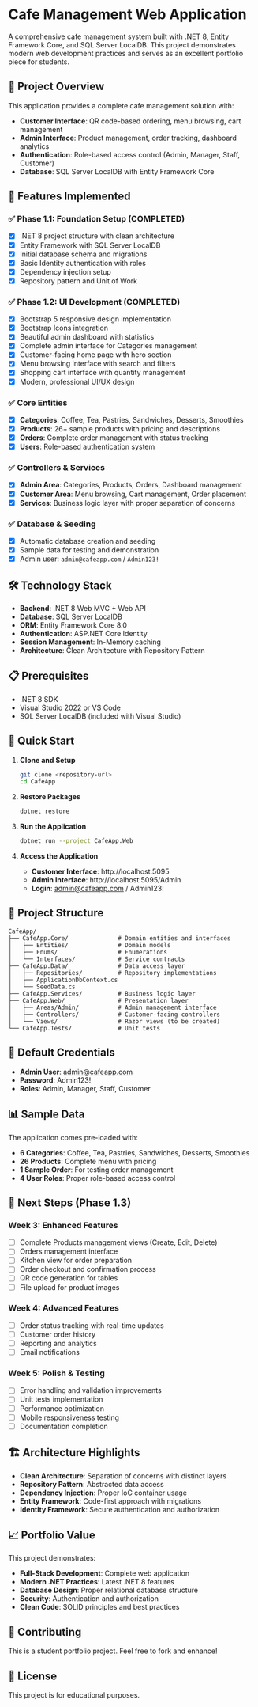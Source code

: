 # Cafe Management Web Application

A comprehensive cafe management system built with .NET 8, Entity Framework Core, and SQL Server LocalDB. This project demonstrates modern web development practices and serves as an excellent portfolio piece for students.

## 🎯 Project Overview

This application provides a complete cafe management solution with:
- **Customer Interface**: QR code-based ordering, menu browsing, cart management
- **Admin Interface**: Product management, order tracking, dashboard analytics
- **Authentication**: Role-based access control (Admin, Manager, Staff, Customer)
- **Database**: SQL Server LocalDB with Entity Framework Core

## 🚀 Features Implemented

### ✅ Phase 1.1: Foundation Setup (COMPLETED)
- [x] .NET 8 project structure with clean architecture
- [x] Entity Framework with SQL Server LocalDB
- [x] Initial database schema and migrations
- [x] Basic Identity authentication with roles
- [x] Dependency injection setup
- [x] Repository pattern and Unit of Work

### ✅ Phase 1.2: UI Development (COMPLETED)
- [x] Bootstrap 5 responsive design implementation
- [x] Bootstrap Icons integration
- [x] Beautiful admin dashboard with statistics
- [x] Complete admin interface for Categories management
- [x] Customer-facing home page with hero section
- [x] Menu browsing interface with search and filters
- [x] Shopping cart interface with quantity management
- [x] Modern, professional UI/UX design

### ✅ Core Entities
- [x] **Categories**: Coffee, Tea, Pastries, Sandwiches, Desserts, Smoothies
- [x] **Products**: 26+ sample products with pricing and descriptions
- [x] **Orders**: Complete order management with status tracking
- [x] **Users**: Role-based authentication system

### ✅ Controllers & Services
- [x] **Admin Area**: Categories, Products, Orders, Dashboard management
- [x] **Customer Area**: Menu browsing, Cart management, Order placement
- [x] **Services**: Business logic layer with proper separation of concerns

### ✅ Database & Seeding
- [x] Automatic database creation and seeding
- [x] Sample data for testing and demonstration
- [x] Admin user: `admin@cafeapp.com` / `Admin123!`

## 🛠️ Technology Stack

- **Backend**: .NET 8 Web MVC + Web API
- **Database**: SQL Server LocalDB
- **ORM**: Entity Framework Core 8.0
- **Authentication**: ASP.NET Core Identity
- **Session Management**: In-Memory caching
- **Architecture**: Clean Architecture with Repository Pattern

## 📋 Prerequisites

- .NET 8 SDK
- Visual Studio 2022 or VS Code
- SQL Server LocalDB (included with Visual Studio)

## 🚀 Quick Start

1. **Clone and Setup**
   ```bash
   git clone <repository-url>
   cd CafeApp
   ```

2. **Restore Packages**
   ```bash
   dotnet restore
   ```

3. **Run the Application**
   ```bash
   dotnet run --project CafeApp.Web
   ```

4. **Access the Application**
   - **Customer Interface**: http://localhost:5095
   - **Admin Interface**: http://localhost:5095/Admin
   - **Login**: admin@cafeapp.com / Admin123!

## 📁 Project Structure

```
CafeApp/
├── CafeApp.Core/              # Domain entities and interfaces
│   ├── Entities/              # Domain models
│   ├── Enums/                 # Enumerations
│   └── Interfaces/            # Service contracts
├── CafeApp.Data/              # Data access layer
│   ├── Repositories/          # Repository implementations
│   ├── ApplicationDbContext.cs
│   └── SeedData.cs
├── CafeApp.Services/          # Business logic layer
├── CafeApp.Web/               # Presentation layer
│   ├── Areas/Admin/           # Admin management interface
│   ├── Controllers/           # Customer-facing controllers
│   └── Views/                 # Razor views (to be created)
└── CafeApp.Tests/             # Unit tests
```

## 🔐 Default Credentials

- **Admin User**: admin@cafeapp.com
- **Password**: Admin123!
- **Roles**: Admin, Manager, Staff, Customer

## 📊 Sample Data

The application comes pre-loaded with:
- **6 Categories**: Coffee, Tea, Pastries, Sandwiches, Desserts, Smoothies
- **26 Products**: Complete menu with pricing
- **1 Sample Order**: For testing order management
- **4 User Roles**: Proper role-based access control

## 🎯 Next Steps (Phase 1.3)

### Week 3: Enhanced Features
- [ ] Complete Products management views (Create, Edit, Delete)
- [ ] Orders management interface
- [ ] Kitchen view for order preparation
- [ ] Order checkout and confirmation process
- [ ] QR code generation for tables
- [ ] File upload for product images

### Week 4: Advanced Features
- [ ] Order status tracking with real-time updates
- [ ] Customer order history
- [ ] Reporting and analytics
- [ ] Email notifications

### Week 5: Polish & Testing
- [ ] Error handling and validation improvements
- [ ] Unit tests implementation
- [ ] Performance optimization
- [ ] Mobile responsiveness testing
- [ ] Documentation completion

## 🏗️ Architecture Highlights

- **Clean Architecture**: Separation of concerns with distinct layers
- **Repository Pattern**: Abstracted data access
- **Dependency Injection**: Proper IoC container usage
- **Entity Framework**: Code-first approach with migrations
- **Identity Framework**: Secure authentication and authorization

## 📈 Portfolio Value

This project demonstrates:
- **Full-Stack Development**: Complete web application
- **Modern .NET Practices**: Latest .NET 8 features
- **Database Design**: Proper relational database structure
- **Security**: Authentication and authorization
- **Clean Code**: SOLID principles and best practices

## 🤝 Contributing

This is a student portfolio project. Feel free to fork and enhance!

## 📄 License

This project is for educational purposes.
